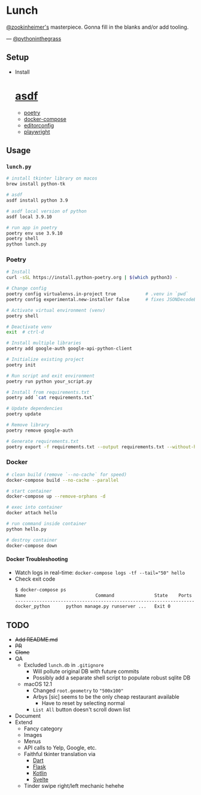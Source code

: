 # Lunch

[@zookinheimer's](https://github.com/zookinheimer/Lunch/commits?author=zookinheimer) masterpiece. Gonna fill in the blanks and/or add tooling.

— [@pythoninthegrass](https://github.com/pythoninthegrass)

## Setup
* Install 
    # [asdf](https://asdf-vm.com/guide/getting-started.html)
    * [poetry](https://python-poetry.org/docs/)
    * [docker-compose](https://docs.docker.com/compose/install/)
    * [editorconfig](https://editorconfig.org/)
    * [playwright](https://playwright.dev/python/docs/intro#installation)

## Usage
### `lunch.py`
```bash
# install tkinter library on macos
brew install python-tk

# asdf
asdf install python 3.9

# asdf local version of python
asdf local 3.9.10

# run app in poetry
poetry env use 3.9.10
poetry shell
python lunch.py
```

### Poetry
```bash
# Install
curl -sSL https://install.python-poetry.org | $(which python3) -

# Change config
poetry config virtualenvs.in-project true           # .venv in `pwd`
poetry config experimental.new-installer false      # fixes JSONDecodeError on Python3.10

# Activate virtual environment (venv)
poetry shell

# Deactivate venv
exit  # ctrl-d

# Install multiple libraries
poetry add google-auth google-api-python-client

# Initialize existing project
poetry init

# Run script and exit environment
poetry run python your_script.py

# Install from requirements.txt
poetry add `cat requirements.txt`

# Update dependencies
poetry update

# Remove library
poetry remove google-auth

# Generate requirements.txt
poetry export -f requirements.txt --output requirements.txt --without-hashes
```

### Docker
```bash
# clean build (remove `--no-cache` for speed)
docker-compose build --no-cache --parallel

# start container
docker-compose up --remove-orphans -d

# exec into container
docker attach hello

# run command inside container
python hello.py

# destroy container
docker-compose down
```

#### Docker Troubleshooting
* Watch logs in real-time: `docker-compose logs -tf --tail="50" hello`
* Check exit code
    ```bash
    $ docker-compose ps
    Name                          Command               State    Ports
    ------------------------------------------------------------------------------
    docker_python      python manage.py runserver ...   Exit 0
    ```

## TODO
* ~~Add README.md~~
* ~~PR~~
* ~~Clone~~
* QA
    * Excluded `lunch.db` in `.gitignore`
        * Will pollute original DB with future commits
        * Possibly add a separate shell script to populate robust sqlite DB
    * macOS 12.1
        * Changed `root.geometry` to `"500x100"`
        * Arbys [sic] seems to be the only cheap restaurant available
            * Have to reset by selecting normal
        * `List All` button doesn't scroll down list
* Document
* Extend
    * Fancy category
    * Images
    * Menus
    * API calls to Yelp, Google, etc.
    * Faithful tkinter translation via
        * [Dart](https://dart.dev/)
        * [Flask](https://flask.palletsprojects.com/en/2.0.x/)
        * [Kotlin](https://kotlinlang.org/)
        * [Svelte](https://svelte.dev)
    * Tinder swipe right/left mechanic hehehe
